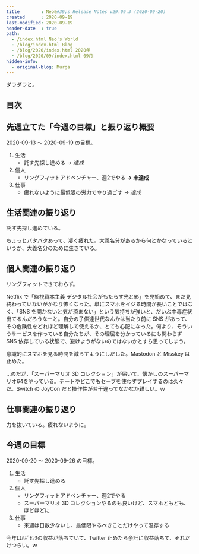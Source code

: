 ```yaml
---
title        : Neo&#39;s Release Notes v29.09.3 (2020-09-20)
created      : 2020-09-19
last-modified: 2020-09-19
header-date  : true
path:
  - /index.html Neo's World
  - /blog/index.html Blog
  - /blog/2020/index.html 2020年
  - /blog/2020/09/index.html 09月
hidden-info:
  - original-blog: Murga
---
```


ダラダラと。

## 目次

## 先週立てた「今週の目標」と振り返り概要

2020-09-13 ～ 2020-09-19 の目標。

1. 生活
    - 託す先探し進める _→ 達成_
2. 個人
    - リングフィットアドベンチャー、週2でやる __→ 未達成__
3. 仕事
    - 疲れないように最低限の労力でやり過ごす _→ 達成_

## 生活関連の振り返り

託す先探し進めている。

ちょっとバタバタあって、凄く疲れた。大義名分があるから何とかなっているというか、大義名分のために生きている。

## 個人関連の振り返り

リングフィットできておらず。

Netflix で「監視資本主義 デジタル社会がもたらす光と影」を見始めて、まだ見終わっていないがかなり怖くなった。単にスマホをイジる時間が長いことではなく、「SNS を開かないと気が済まない」という気持ちが強いと、だいぶ中毒症状出てるんだろうなーと。自分の子供達世代なんかは当たり前に SNS があって、その危険性をどれほど理解して使えるか、とても心配になった。何より、そういうサービスを作っている自分たちが、その理屈を分かっているにも関わらず SNS 依存している状態で、避けようがないのではないかとすら思ってしまう。

意識的にスマホを見る時間を減らすようにしだした。Mastodon と Misskey は止めた。

…のだが、「スーパーマリオ 3D コレクション」が届いて、懐かしのスーパーマリオ64をやっている。チートやどこでもセーブを使わずプレイするのは久々だ。Switch の JoyCon だと操作性が若干違ってなかなか難しい。ｗ

## 仕事関連の振り返り

力を抜いている。疲れないように。

## 今週の目標

2020-09-20 ～ 2020-09-26 の目標。

1. 生活
    - 託す先探し進める
2. 個人
    - リングフィットアドベンチャー、週2でやる
    - スーパーマリオ 3D コレクションやるのも良いけど、スマホともども、ほどほどに
3. 仕事
    - 来週は日数少ないし、最低限やるべきことだけやって温存する

今年はﾊﾎﾞｾﾝﾇの収益が落ちていて、Twitter 止めたら余計に収益落ちて、それだけつらい。ｗ
